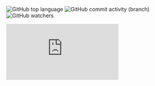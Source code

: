 ![GitHub top language](https://img.shields.io/github/languages/top/FADE365/RPG-Client) ![GitHub commit activity (branch)](https://img.shields.io/github/commit-activity/t/FADE365/RPG-Client) ![GitHub watchers](https://img.shields.io/github/watchers/FADE365/RPG-Client?style=social)


[![Download RPG Client](https://img.shields.io/github/downloads-pre/FADE365/RPG-Client/3.8.5/RPG_Client_Alpha_3_8_5.jar?style=for-the-badge&logo=git&label=%D0%A1%D0%BA%D0%B0%D1%87%D0%B0%D1%82%D1%8C&labelColor=%23000000&color=%23FF00FF&link=https%3A%2F%2Fgithub.com%2FFADE365%2FRPG-Client%2Freleases%2Fdownload%2F3.8.5%2FRPG_Client_Alpha_3_8_5.jar
)](https://github.com/FADE365/RPG-Client/releases/download/3.8.7/RPG_Client_Alpha_3_8_7.jar)
